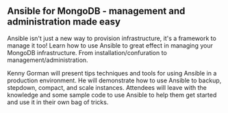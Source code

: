 ## Ansible for MongoDB - management and administration made easy ##

Ansible isn't just a new way to provision infrastructure, it's a framework to manage it too! Learn how to use Ansible to great effect in managing your MongoDB infrastructure.  From installation/confuration to management/administration.

Kenny Gorman will present tips techniques and tools for using Ansible in a production environment. He will demonstrate how to use Ansible to backup, stepdown, compact, and scale instances. Attendees will leave with the knowledge and some sample code to use Ansible to help them get started and use it in their own bag of tricks.

